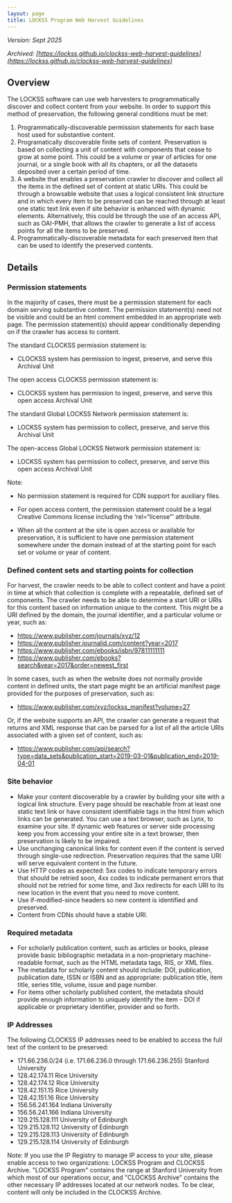 ```yaml
---
layout: page
title: LOCKSS Program Web Harvest Guidelines
---
```



_Version: Sept 2025_

_Archived: [https://lockss.github.io/clockss-web-harvest-guidelines](https://lockss.github.io/clockss-web-harvest-guidelines)_
<!--![CLOCKSS Logo](/images/clockss-logo.png)-->


## Overview

The LOCKSS software can use web harvesters to programmatically discover and collect content from your website. In order to support this method of preservation, the following general conditions must be met:



1. Programmatically-discoverable permission statements for each base host used for substantive content.
2. Programatically discoverable finite sets of content. Preservation is based on collecting a unit of content with components that cease to grow at some point. This could be a volume or year of articles for one journal, or a single book with all its chapters, or all the datasets deposited over a certain period of time.
3. A website that enables a preservation crawler to discover and collect all the items in the defined set of content at static URIs. This could be through a browsable website that uses a logical consistent link structure and in which every item to be preserved can be reached through at least one static text link even if site behavior is enhanced with dynamic elements. Alternatively, this could be through the use of an access API, such as OAI-PMH, that allows the crawler to generate a list of access points for all the items to be preserved.
4. Programmatically-discoverable metadata for each preserved item that can be used to identify the preserved contents.


## Details


### Permission statements

In the majority of cases, there must be a permission statement for each domain serving substantive content. 
The permission statement(s) need not be visible and could be an html comment embedded in an appropriate web page.
The permission statement(s) should appear conditionally depending on if the crawler has access to content.

The standard CLOCKSS permission statement is:

*  CLOCKSS system has permission to ingest, preserve, and serve this Archival Unit

The open access CLOCKSS permission statement is:

*  CLOCKSS system has permission to ingest, preserve, and serve this open access Archival Unit

The standard Global LOCKSS Network permission statement is:

*  LOCKSS system has permission to collect, preserve, and serve this Archival Unit

The open-access Global LOCKSS Network permission statement is:

*  LOCKSS system has permission to collect, preserve, and serve this open access Archival Unit


Note:

*  No permission statement is required for CDN support for auxiliary files.

*  For open access content, the permission statement could be a legal Creative Commons license including the ‘rel=“license”’ attribute.

*  When all the content at the site is open access or available for preservation, it is 
sufficient to have one permission statement somewhere under the domain instead of at the starting point
for each set or volume or year of content.


### Defined content sets and starting points for collection

For harvest, the crawler needs to be able to collect content and have a point in time at which that collection is complete with a repeatable, defined set of components. The crawler needs to be able to determine a start URI or URIs for this content based on information unique to the content. This might be a URI defined by the domain, the journal identifier, and a particular volume or year, such as:

*   https://www.publisher.com/journals/xyz/12
*   https://www.publisher.journalid.com/content?year=2017
*   https://www.publisher.com/ebooks/isbn/97811111111
*   https://www.publisher.com/ebooks?search&year=2017&order=newest_first

In some cases, such as when the website does not normally provide content in defined units, the start page might be an artificial manifest page provided for the purposes of preservation, such as:



*   https://www.publisher.com/xyz/lockss_manifest?volume=27

Or, if the website supports an API, the crawler can generate a request that returns and XML response that can be parsed for a list of all the article URIs associated with a given set of content, such as:



*   https://www.publisher.com/api/search?type=data_sets&publication_start=2019-03-01&publication_end=2019-04-01


### Site behavior



*   Make your content discoverable by a crawler by building your site with a logical link structure. Every page should be reachable from at least one static text link or have consistent identifiable tags in the html from which links can be generated. You can use a text browser, such as Lynx, to examine your site. If dynamic web features or server side processing keep you from accessing your entire site in a text browser, then preservation is likely to be impaired.
*   Use unchanging canonical links for content even if the content is served through single-use redirection. Preservation requires that the same URI will serve equivalent content in the future.
*   Use HTTP codes as expected: 5xx codes to indicate temporary errors that should be retried soon, 4xx codes to indicate permanent errors that should not be retried for some time, and 3xx redirects for each URI to its new location in the event that you need to move content.
*   Use if-modified-since headers so new content is identified and preserved.
*   Content from CDNs should have a stable URI.


### Required metadata



*   For scholarly publication content, such as articles or books, please provide basic bibliographic metadata in a non-proprietary machine-readable format, such as the HTML metadata tags, RIS, or XML files.
*   The metadata for scholarly content should include: DOI, publication, publication date, ISSN or ISBN and as appropriate: publication title, item title, series title, volume, issue and page number.
*   For items other scholarly published content, the metadata should provide enough information to uniquely identify the item - DOI if applicable or proprietary identifier, provider and so forth.


### IP Addresses

The following CLOCKSS IP addresses need to be enabled to access the full text of the content to be preserved:


*   171.66.236.0/24 (i.e. 171.66.236.0 through 171.66.236.255) Stanford University
*   128.42.174.11 Rice University
*   128.42.174.12 Rice University
*   128.42.151.15 Rice University
*   128.42.151.16 Rice University
*   156.56.241.164 Indiana University
*   156.56.241.166 Indiana University
*   129.215.128.111 University of Edinburgh
*   129.215.128.112 University of Edinburgh
*   129.215.128.113 University of Edinburgh
*   129.215.128.114 University of Edinburgh


Note: If you use the IP Registry to manage IP access to your site, please enable access to two organizations: LOCKSS Program and CLOCKSS Archive. "LOCKSS Program" contains the range at Stanford University from which most of our operations occur, and "CLOCKSS Archive" contains the other necessary IP addresses located at our network nodes. To be clear, content will only be included in the CLOCKSS Archive.

